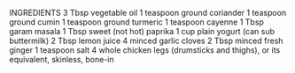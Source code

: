 INGREDIENTS
3 Tbsp vegetable oil
1 teaspoon ground coriander
1 teaspoon ground cumin
1 teaspoon ground turmeric
1 teaspoon cayenne
1 Tbsp garam masala
1 Tbsp sweet (not hot) paprika
1 cup plain yogurt (can sub buttermilk)
2 Tbsp lemon juice
4 minced garlic cloves
2 Tbsp minced fresh ginger
1 teaspoon salt
4 whole chicken legs (drumsticks and thighs), or its equivalent, skinless, bone-in